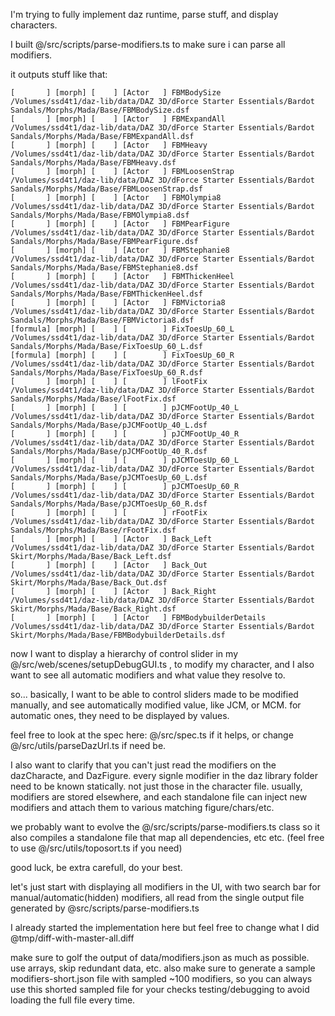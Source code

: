 I'm trying to fully implement daz runtime, parse stuff, and display characters.

I built @/src/scripts/parse-modifiers.ts  to make sure i can parse all modifiers.

it outputs stuff like that:

```
[       ] [morph] [    ] [Actor   ] FBMBodySize                                        /Volumes/ssd4t1/daz-lib/data/DAZ 3D/dForce Starter Essentials/Bardot Sandals/Morphs/Mada/Base/FBMBodySize.dsf
[       ] [morph] [    ] [Actor   ] FBMExpandAll                                       /Volumes/ssd4t1/daz-lib/data/DAZ 3D/dForce Starter Essentials/Bardot Sandals/Morphs/Mada/Base/FBMExpandAll.dsf
[       ] [morph] [    ] [Actor   ] FBMHeavy                                           /Volumes/ssd4t1/daz-lib/data/DAZ 3D/dForce Starter Essentials/Bardot Sandals/Morphs/Mada/Base/FBMHeavy.dsf
[       ] [morph] [    ] [Actor   ] FBMLoosenStrap                                     /Volumes/ssd4t1/daz-lib/data/DAZ 3D/dForce Starter Essentials/Bardot Sandals/Morphs/Mada/Base/FBMLoosenStrap.dsf
[       ] [morph] [    ] [Actor   ] FBMOlympia8                                        /Volumes/ssd4t1/daz-lib/data/DAZ 3D/dForce Starter Essentials/Bardot Sandals/Morphs/Mada/Base/FBMOlympia8.dsf
[       ] [morph] [    ] [Actor   ] FBMPearFigure                                      /Volumes/ssd4t1/daz-lib/data/DAZ 3D/dForce Starter Essentials/Bardot Sandals/Morphs/Mada/Base/FBMPearFigure.dsf
[       ] [morph] [    ] [Actor   ] FBMStephanie8                                      /Volumes/ssd4t1/daz-lib/data/DAZ 3D/dForce Starter Essentials/Bardot Sandals/Morphs/Mada/Base/FBMStephanie8.dsf
[       ] [morph] [    ] [Actor   ] FBMThickenHeel                                     /Volumes/ssd4t1/daz-lib/data/DAZ 3D/dForce Starter Essentials/Bardot Sandals/Morphs/Mada/Base/FBMThickenHeel.dsf
[       ] [morph] [    ] [Actor   ] FBMVictoria8                                       /Volumes/ssd4t1/daz-lib/data/DAZ 3D/dForce Starter Essentials/Bardot Sandals/Morphs/Mada/Base/FBMVictoria8.dsf
[formula] [morph] [    ] [        ] FixToesUp_60_L                                     /Volumes/ssd4t1/daz-lib/data/DAZ 3D/dForce Starter Essentials/Bardot Sandals/Morphs/Mada/Base/FixToesUp_60_L.dsf
[formula] [morph] [    ] [        ] FixToesUp_60_R                                     /Volumes/ssd4t1/daz-lib/data/DAZ 3D/dForce Starter Essentials/Bardot Sandals/Morphs/Mada/Base/FixToesUp_60_R.dsf
[       ] [morph] [    ] [        ] lFootFix                                           /Volumes/ssd4t1/daz-lib/data/DAZ 3D/dForce Starter Essentials/Bardot Sandals/Morphs/Mada/Base/lFootFix.dsf
[       ] [morph] [    ] [        ] pJCMFootUp_40_L                                    /Volumes/ssd4t1/daz-lib/data/DAZ 3D/dForce Starter Essentials/Bardot Sandals/Morphs/Mada/Base/pJCMFootUp_40_L.dsf
[       ] [morph] [    ] [        ] pJCMFootUp_40_R                                    /Volumes/ssd4t1/daz-lib/data/DAZ 3D/dForce Starter Essentials/Bardot Sandals/Morphs/Mada/Base/pJCMFootUp_40_R.dsf
[       ] [morph] [    ] [        ] pJCMToesUp_60_L                                    /Volumes/ssd4t1/daz-lib/data/DAZ 3D/dForce Starter Essentials/Bardot Sandals/Morphs/Mada/Base/pJCMToesUp_60_L.dsf
[       ] [morph] [    ] [        ] pJCMToesUp_60_R                                    /Volumes/ssd4t1/daz-lib/data/DAZ 3D/dForce Starter Essentials/Bardot Sandals/Morphs/Mada/Base/pJCMToesUp_60_R.dsf
[       ] [morph] [    ] [        ] rFootFix                                           /Volumes/ssd4t1/daz-lib/data/DAZ 3D/dForce Starter Essentials/Bardot Sandals/Morphs/Mada/Base/rFootFix.dsf
[       ] [morph] [    ] [Actor   ] Back_Left                                          /Volumes/ssd4t1/daz-lib/data/DAZ 3D/dForce Starter Essentials/Bardot Skirt/Morphs/Mada/Base/Back_Left.dsf
[       ] [morph] [    ] [Actor   ] Back_Out                                           /Volumes/ssd4t1/daz-lib/data/DAZ 3D/dForce Starter Essentials/Bardot Skirt/Morphs/Mada/Base/Back_Out.dsf
[       ] [morph] [    ] [Actor   ] Back_Right                                         /Volumes/ssd4t1/daz-lib/data/DAZ 3D/dForce Starter Essentials/Bardot Skirt/Morphs/Mada/Base/Back_Right.dsf
[       ] [morph] [    ] [Actor   ] FBMBodybuilderDetails                              /Volumes/ssd4t1/daz-lib/data/DAZ 3D/dForce Starter Essentials/Bardot Skirt/Morphs/Mada/Base/FBMBodybuilderDetails.dsf
```


now I want to display a hierarchy of control slider in my @/src/web/scenes/setupDebugGUI.ts , to modify my character, and I also want to see all automatic modifiers and what value they resolve to.

so... basically, I want to be able to control sliders made to be modified manually, and see automatically modified value, like JCM, or MCM. for automatic ones, they need to be displayed by values.

feel free to look at the spec here: @/src/spec.ts if it helps, or change @/src/utils/parseDazUrl.ts  if need be.

I also want to clarify that  you can't just read the modifiers on the dazCharacte, and DazFigure. every signle modifier in the daz library folder need to be known statically. not just those in the character file. usually, modifiers are stored elsewhere, and each standalone file can inject new modifiers and attach them to various matching figure/chars/etc.

we probably want to evolve the @/src/scripts/parse-modifiers.ts class so it also compiles a standalone file that map all dependencies, etc etc. (feel free to use @/src/utils/toposort.ts  if you need)


good luck, be extra carefull, do your best.


let's just start with displaying all modifiers in the UI, with two search bar for manual/automatic(hidden) modifiers, all read from the single output file generated by @src/scripts/parse-modifiers.ts

I already started the implementation here but feel free to change what I did @tmp/diff-with-master-all.diff


make sure to golf the output of data/modifiers.json as much as possible. use arrays, skip redundant data, etc.
also make sure to generate a sample modifiers-short.json file with sampled ~100 modifiers, so you can always use this shorted sampled file for your checks testing/debugging to avoid loading the full file every time.